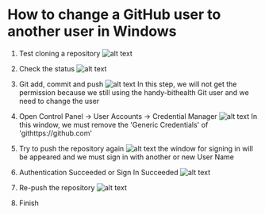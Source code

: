 # How to change a GitHub user to another user in Windows

1. Test cloning a repository
![alt text](https://github.com/kriesnawanh98/installation_setup_document/blob/main/github/image_1.png)


2. Check the status
![alt text](https://github.com/kriesnawanh98/installation_setup_document/blob/main/github/image_2.png)


3. Git add, commit and push
![alt text](https://github.com/kriesnawanh98/installation_setup_document/blob/main/github/image_3.png)
In this step, we will not get the permission because we still using the handy-bithealth Git user and we need to change the user


4. Open Control Panel -> User Accounts -> Credential Manager
![alt text](https://github.com/kriesnawanh98/installation_setup_document/blob/main/github/image_4.png)
In this window, we must remove the 'Generic Credentials' of 'githttps://github.com'


5. Try to push the repository again
![alt text](https://github.com/kriesnawanh98/installation_setup_document/blob/main/github/image_5.png)
the window for signing in will be appeared and we must sign in with another or new User Name

6. Authentication Succeeded or Sign In Succeeded
![alt text](https://github.com/kriesnawanh98/installation_setup_document/blob/main/github/image_6.png)

7. Re-push the repository
![alt text](https://github.com/kriesnawanh98/installation_setup_document/blob/main/github/image_7.png)

8. Finish
